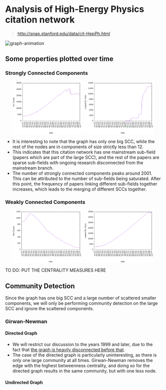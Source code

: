 # Analysis of High-Energy Physics citation network
> http://snap.stanford.edu/data/cit-HepPh.html

![graph-animation](./graphs/output.gif)

## Some properties plotted over time

### Strongly Connected Components

<p align="middle">
  <img src="plots/scc_counts.png" align="middle" width="45%" />
  <img src="plots/largest_scc_sizes.png" align="middle" width="45%" />
</p>

- It is interesting to note that the graph has only one big SCC, while the rest
  of the nodes are in components of size strictly less than 12. 
- This indicates that this citation network has one mainstream sub-field
  (papers which are part of the large SCC), and the rest of the papers are
  sparse sub-fields with ongoing research disconnected from the mainstream
  branch.
- The number of strongly connected components peaks around 2001. This can be
  attributed to the number of sub-fields being saturated. After this point, the
  frequency of papers linking different sub-fields together increases, which
  leads to the merging of different SCCs together.

### Weakly Connected Components

<p align="middle">
  <img src="plots/wcc_counts.png" align="middle" width="45%" />
  <img src="plots/largest_wcc_sizes.png" align="middle" width="45%" />
</p>

TO DO: PUT THE CENTRALITY MEASURES HERE

## Community Detection

Since the graph has one big SCC and a large number of scattered smaller
components, we will only be performing community detection on the large SCC and
ignore the scattered components.

### Girwan-Newman 

#### Directed Graph

- We will restrict our discussion to the years 1999 and later, due to the fact
  that [the graph is heavily disconnected before
  that](#strongly-connected-components).
- The case of the directed graph is particularly uninteresting, as there is
  only one large community at all times. Girwan-Newman removes the edge with
  the highest betweenness centrality, and doing so for the directed graph
  results in the same community, but with one less node.

#### Undirected Graph
